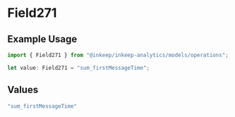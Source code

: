 # Field271

## Example Usage

```typescript
import { Field271 } from "@inkeep/inkeep-analytics/models/operations";

let value: Field271 = "sum_firstMessageTime";
```

## Values

```typescript
"sum_firstMessageTime"
```